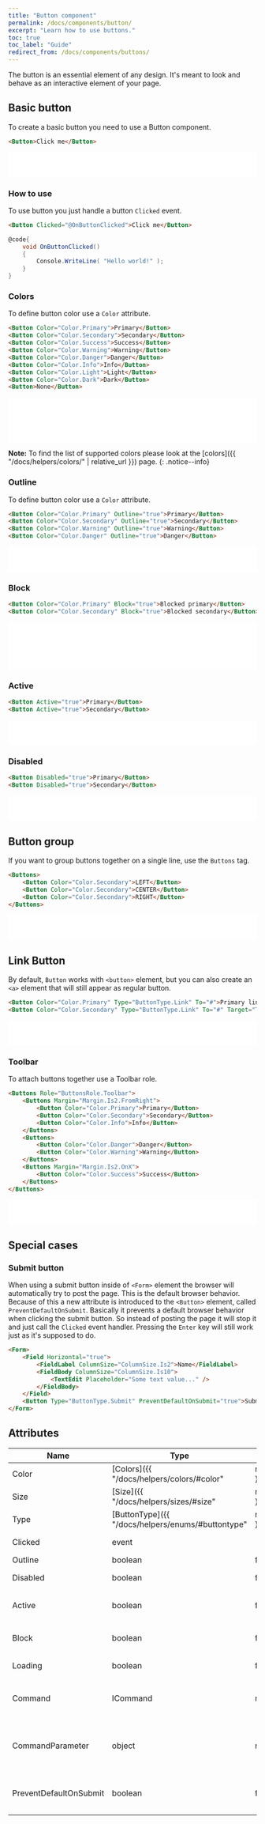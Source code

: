 ```yaml
---
title: "Button component"
permalink: /docs/components/button/
excerpt: "Learn how to use buttons."
toc: true
toc_label: "Guide"
redirect_from: /docs/components/buttons/
---
```


The button is an essential element of any design. It's meant to look and behave as an interactive element of your page.

## Basic button

To create a basic button you need to use a Button component.

```html
<Button>Click me</Button>
```

<iframe src="/examples/buttons/basic/" frameborder="0" scrolling="no" style="width:100%;height:50px;"></iframe>

### How to use

To use button you just handle a button `Clicked` event.

```html
<Button Clicked="@OnButtonClicked">Click me</Button>
```

```cs
@code{
    void OnButtonClicked()
    {
        Console.WriteLine( "Hello world!" );
    }
}
```

### Colors

To define button color use a `Color` attribute.

```html
<Button Color="Color.Primary">Primary</Button>
<Button Color="Color.Secondary">Secondary</Button>
<Button Color="Color.Success">Success</Button>
<Button Color="Color.Warning">Warning</Button>
<Button Color="Color.Danger">Danger</Button>
<Button Color="Color.Info">Info</Button>
<Button Color="Color.Light">Light</Button>
<Button Color="Color.Dark">Dark</Button>
<Button>None</Button>
```

<iframe src="/examples/buttons/colors/" frameborder="0" scrolling="no" style="width:100%;height:90px;"></iframe>

**Note:** To find the list of supported colors please look at the [colors]({{ "/docs/helpers/colors/" | relative_url }}) page.
{: .notice--info}

### Outline

To define button color use a `Color` attribute.

```html
<Button Color="Color.Primary" Outline="true">Primary</Button>
<Button Color="Color.Secondary" Outline="true">Secondary</Button>
<Button Color="Color.Warning" Outline="true">Warning</Button>
<Button Color="Color.Danger" Outline="true">Danger</Button>
```

<iframe src="/examples/buttons/outlined/" frameborder="0" scrolling="no" style="width:100%;height:50px;"></iframe>

### Block

```html
<Button Color="Color.Primary" Block="true">Blocked primary</Button>
<Button Color="Color.Secondary" Block="true">Blocked secondary</Button>
```

<iframe src="/examples/buttons/block/" frameborder="0" scrolling="no" style="width:100%;height:95px;"></iframe>

### Active

```html
<Button Active="true">Primary</Button>
<Button Active="true">Secondary</Button>
```

<iframe src="/examples/buttons/active/" frameborder="0" scrolling="no" style="width:100%;height:50px;"></iframe>

### Disabled

```html
<Button Disabled="true">Primary</Button>
<Button Disabled="true">Secondary</Button>
```

<iframe src="/examples/buttons/disabled/" frameborder="0" scrolling="no" style="width:100%;height:50px;"></iframe>

## Button group

If you want to group buttons together on a single line, use the `Buttons` tag.

```html
<Buttons>
    <Button Color="Color.Secondary">LEFT</Button>
    <Button Color="Color.Secondary">CENTER</Button>
    <Button Color="Color.Secondary">RIGHT</Button>
</Buttons>
```

<iframe src="/examples/buttons/buttongroup/" frameborder="0" scrolling="no" style="width:100%;height:50px;"></iframe>

## Link Button

By default, `Button` works with `<button>` element, but you can also create an `<a>` element that will still appear as regular button.

```html
<Button Color="Color.Primary" Type="ButtonType.Link" To="#">Primary link</Button>
<Button Color="Color.Secondary" Type="ButtonType.Link" To="#" Target="Target.Blank">Secondary link</Button>
```

<iframe src="/examples/buttons/linkbutton/" frameborder="0" scrolling="no" style="width:100%;height:50px;"></iframe>

### Toolbar

To attach buttons together use a Toolbar role.

```html
<Buttons Role="ButtonsRole.Toolbar">
    <Buttons Margin="Margin.Is2.FromRight">
        <Button Color="Color.Primary">Primary</Button>
        <Button Color="Color.Secondary">Secondary</Button>
        <Button Color="Color.Info">Info</Button>
    </Buttons>
    <Buttons>
        <Button Color="Color.Danger">Danger</Button>
        <Button Color="Color.Warning">Warning</Button>
    </Buttons>
    <Buttons Margin="Margin.Is2.OnX">
        <Button Color="Color.Success">Success</Button>
    </Buttons>
</Buttons>
```

<iframe src="/examples/buttons/buttontoolbar/" frameborder="0" scrolling="no" style="width:100%;height:50px;"></iframe>

## Special cases

### Submit button

When using a submit button inside of `<Form>` element the browser will automatically try to post the page. This is the default browser behavior. Because of this a new attribute is introduced to the `<Button>` element, called `PreventDefaultOnSubmit`. Basically it prevents a default browser behavior when clicking the submit button. So instead of posting the page it will stop it and just call the `Clicked` event handler. Pressing the `Enter` key will still work just as it's supposed to do.

```html
<Form>
    <Field Horizontal="true">
        <FieldLabel ColumnSize="ColumnSize.Is2">Name</FieldLabel>
        <FieldBody ColumnSize="ColumnSize.Is10">
            <TextEdit Placeholder="Some text value..." />
        </FieldBody>
    </Field>
    <Button Type="ButtonType.Submit" PreventDefaultOnSubmit="true">Submit</Button>
</Form>
```

## Attributes

| Name                      | Type                                                                    | Default  | Description                                                                  |
|---------------------------|-------------------------------------------------------------------------|----------|------------------------------------------------------------------------------|
| Color                     | [Colors]({{ "/docs/helpers/colors/#color" | relative_url }})            | `None`   | Component visual or contextual style variants                                |
| Size                      | [Size]({{ "/docs/helpers/sizes/#size" | relative_url }})                | `None`   | Button size variations.                                                      |
| Type                      | [ButtonType]({{ "/docs/helpers/enums/#buttontype" | relative_url }})    | `Button` | Defines the button type.                                                     |
| Clicked                   | event                                                                   |          | Occurs when the button is clicked.                                           |
| Outline                   | boolean                                                                 | false    | Outlined button.                                                             |
| Disabled                  | boolean                                                                 | false    | Makes button look inactive.                                                  |
| Active                    | boolean                                                                 | false    | Makes the button to appear as pressed.                                       |
| Block                     | boolean                                                                 | false    | Makes the button to span the full width of a parent.                         |
| Loading                   | boolean                                                                 | false    | Shows the loading spinner.                                                   |
| Command                   | ICommand                                                                | null     | Command to be executed when clicked on a button.                             |
| CommandParameter          | object                                                                  | null     | Reflects the parameter to pass to the CommandProperty upon execution.        |
| PreventDefaultOnSubmit    | boolean                                                                 | false    | Prevents the button from submitting the form.                                |